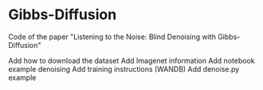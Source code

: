 # Gibbs-Diffusion
Code of the paper "Listening to the Noise: Blind Denoising with Gibbs-Diffusion"


Add how to download the dataset
Add Imagenet information
Add notebook example denoising
Add training instructions (WANDB)
Add denoise.py example